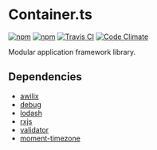 # Container.ts

[![npm](https://img.shields.io/npm/v/container.ts.svg?style=for-the-badge)](https://www.npmjs.com/package/container.ts)
[![npm](https://img.shields.io/npm/l/container.ts.svg?style=for-the-badge)](https://github.com/mojzu/container.ts/blob/master/LICENCE)
[![Travis CI](https://img.shields.io/travis/mojzu/container.ts.svg?style=for-the-badge)](https://travis-ci.org/mojzu/container.ts)
[![Code Climate](https://img.shields.io/codeclimate/coverage/github/mojzu/container.ts.svg?style=for-the-badge)](https://codeclimate.com/github/mojzu/container.ts)

Modular application framework library.

## Dependencies

-   [awilix](https://www.npmjs.com/package/awilix)
-   [debug](https://www.npmjs.com/package/debug)
-   [lodash](https://www.npmjs.com/package/lodash)
-   [rxjs](https://www.npmjs.com/package/rxjs)
-   [validator](https://www.npmjs.com/package/validator)
-   [moment-timezone](https://www.npmjs.com/package/moment-timezone)
